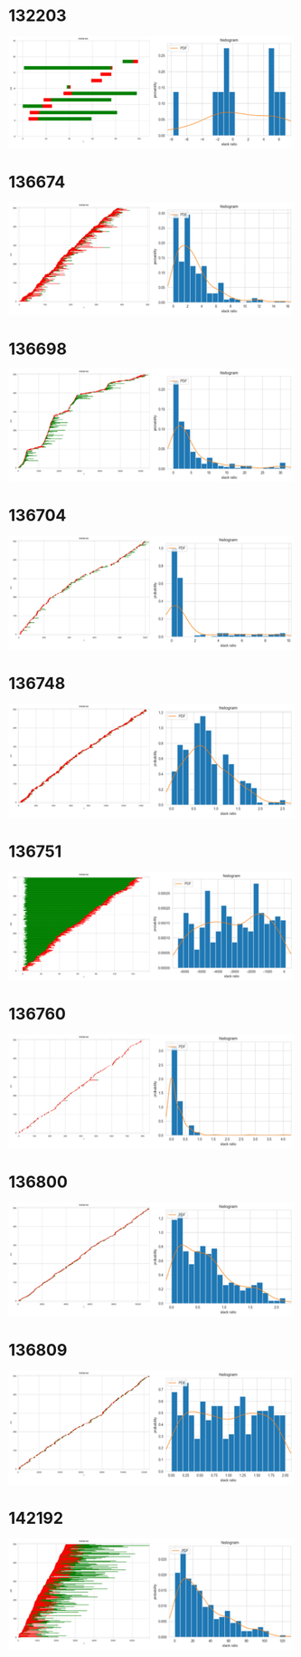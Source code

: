 # 132203

![](docs/132203.jpg)

# 136674

![](docs/136674.jpg)

# 136698

![](docs/136698.jpg)

# 136704

![](docs/136704.jpg)

# 136748

![](docs/136748.jpg)

# 136751

![](docs/136751.jpg)

# 136760

![](docs/136760.jpg)

# 136800

![](docs/136800.jpg)

# 136809

![](docs/136809.jpg)

# 142192

![](docs/142192.jpg)
